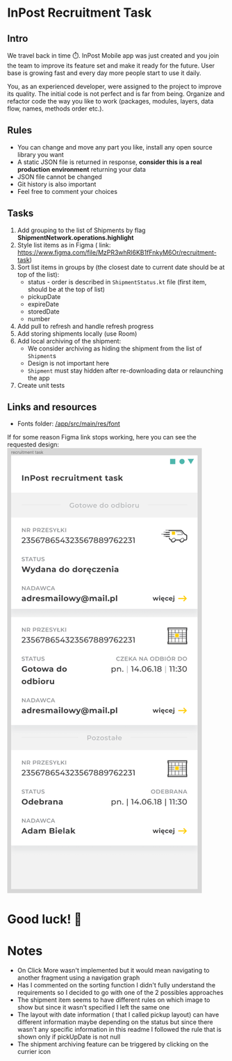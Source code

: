 # InPost Recruitment Task

## Intro

We travel back in time ⏱️. InPost Mobile app was just created and you join the team to improve its
feature set and make it ready for the future.
User base is growing fast and every day more people start to use it daily.

You, as an experienced developer, were assigned to the project to improve its quality. The initial
code is not perfect and is far from being.
Organize and refactor code the way you like to work (packages, modules, layers, data flow, names,
methods order etc.).

## Rules

- You can change and move any part you like, install any open source library you want
- A static JSON file is returned in response, **consider this is a real production environment**
  returning your data
- JSON file cannot be changed
- Git history is also important
- Feel free to comment your choices

## Tasks

1. Add grouping to the list of Shipments by flag **ShipmentNetwork.operations.highlight**
2. Style list items as in Figma (
   link: https://www.figma.com/file/MzPR3whRl6KB1fFnkyM6Or/recruitment-task)
3. Sort list items in groups by (the closest date to current date should be at top of the list):
    * status - order is described in `ShipmentStatus.kt` file (first item, should be at the top of
      list)
    * pickupDate
    * expireDate
    * storedDate
    * number
4. Add pull to refresh and handle refresh progress
5. Add storing shipments locally (use Room)
6. Add local archiving of the shipment:
    * We consider archiving as hiding the shipment from the list of `Shipment`s
    * Design is not important here
    * `Shipment` must stay hidden after re-downloading data or relaunching the app
7. Create unit tests

## Links and resources

- Fonts folder: [/app/src/main/res/font](./app/src/main/res/font)

If for some reason Figma link stops working, here you can see the requested design:
![Design from Figma](./images/Figma.png)

# Good luck! 💪

# Notes

* On Click More wasn't implemented but it would mean navigating to another fragment using a
  navigation graph
* Has I commented on the sorting function I didn't fully understand the requirements so I decided to
  go with one of the 2 possibles approaches
* The shipment item seems to have different rules on which image to show but since it wasn't
  specified I left the same one
* The layout with date information ( that I called pickup layout) can have different information
  maybe depending on the status but since there wasn't any specific information in this readme I
  followed the rule that is shown only if pickUpDate is not null
* The shipment archiving feature can be triggered by clicking on the currier icon
